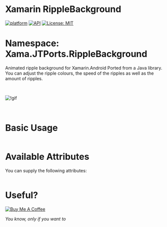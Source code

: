 # Xamarin RippleBackground
[![platform](https://img.shields.io/badge/platform-Xamarin.Android-brightgreen.svg)](https://www.xamarin.com/)
[![API](https://img.shields.io/badge/API-10%2B-orange.svg?style=flat)](https://android-arsenal.com/api?level=10s)
[![License: MIT](https://img.shields.io/badge/License-MIT-blue.svg)](https://opensource.org/licenses/MIT)

# Namespace: Xama.JTPorts.RippleBackground

Animated ripple background for Xamarin.Android Ported from a Java library. You can adjust the ripple colours, the speed of the ripples as well as the amount of ripples.

<br>

![!gif]()

<br>

# Basic Usage

```cs

```

# Available Attributes

You can supply the following attributes:

```cs


```


# Useful?
<a href="https://www.buymeacoffee.com/digitalsa1nt" target="_blank"><img src="https://www.buymeacoffee.com/assets/img/custom_images/purple_img.png" alt="Buy Me A Coffee" style="height: auto !important;width: auto !important;" ></a>

 _You know, only if you want to_
